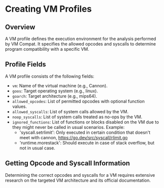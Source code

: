 # Creating VM Profiles

## Overview
A VM profile defines the execution environment for the analysis performed by VM Compat. It specifies the allowed opcodes and syscalls to determine program compatibility with a specific VM.

## Profile Fields
A VM profile consists of the following fields:

- `vm`: Name of the virtual machine (e.g., Cannon).
- `goos`: Target operating system (e.g., linux).
- `goarch`: Target architecture (e.g., mips64).
- `allowed_opcodes`: List of permitted opcodes with optional function values.
- `allowed_syscalls`: List of system calls allowed by the VM.
- `noop_syscalls`: List of system calls treated as no-ops by the VM.
- `ignored_functions`: List of functions or blocks disabled on the VM due to they might never be called in usual scenarios.
  Example:
    - 'syscall.setrlimit': Only executed in certain condition that doesn't meet with cannon, https://go.dev/src/syscall/rlimit.go
    - 'runtime.morestack': Should execute in case of stack overflow, but not in usual case.

## Getting Opcode and Syscall Information
Determining the correct opcodes and syscalls for a VM requires extensive research on the targeted VM
architecture and its official documentation.


